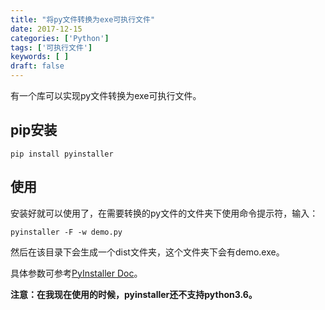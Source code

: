 ```yaml
---
title: "将py文件转换为exe可执行文件"
date: 2017-12-15
categories: ['Python']
tags: ['可执行文件']
keywords: [ ]
draft: false
---
```


有一个库可以实现py文件转换为exe可执行文件。

<!--more-->

## pip安装

`pip install pyinstaller`

## 使用

安装好就可以使用了，在需要转换的py文件的文件夹下使用命令提示符，输入：

`pyinstaller -F -w demo.py`

然后在该目录下会生成一个dist文件夹，这个文件夹下会有demo.exe。

具体参数可参考[PyInstaller Doc](https://pyinstaller.readthedocs.io/en/stable/usage.html)。

**注意：在我现在使用的时候，pyinstaller还不支持python3.6。**